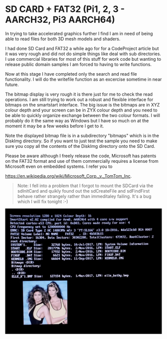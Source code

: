 # SD CARD + FAT32 (Pi1, 2, 3 - AARCH32, Pi3 AARCH64)
>
In trying to take accelerated graphics further I find I am in need of being able to read files for both 3D mesh models and shaders.

I had done SD Card and FAT32 a while ago for for a CodeProject article but it was very rough and did not do simple things like deal with sub directories. I use commercial libraries for most of this stuff for work code but wanting to release public domain samples I am forced to having to write functions.

Now at this stage I have completed only the search and read file functionality. I will do the writefile function as an excercise sometime in near future.

The bitmap display is very rough it is there just for me to check the read operations. I am still trying to work out a robust and flexible interface for bitmaps on the smartstart interface. The big issue is the bitmaps are in XYZ colour depth and your screen can be in ZYX colour depth and you need to be able to quickly organize exchange between the two colour formats. I will probably do it the same way as Windows but I have so much on at the moment it may be a few weeks before I get to it.

Note the displayed bitmap file is in a subdirectory "bitmaps" which is in the DiskImg directory. So if you want to just test the sample you need to make sure you copy all the contents of the DiskImg directory onto the SD Card.

Please be aware although I freely release the code, Microsoft has patents on the FAT32 format and use of them commercially requires a license from Microsoft even on embedded systems.
I refer you to 
>
https://en.wikipedia.org/wiki/Microsoft_Corp._v._TomTom_Inc.
>
>Note:   I fell into a problem that I forgot to mount the SDCard via the sdInitCard and quikly found out the sdCreateFile and sdFindFirst behave rather strangely rather than immeditaley failing. It's a bug which I will fix tonight :-)
>
![](https://github.com/LdB-ECM/Docs_and_Images/blob/master/Images/SD_FAT32.jpg?raw=true)
